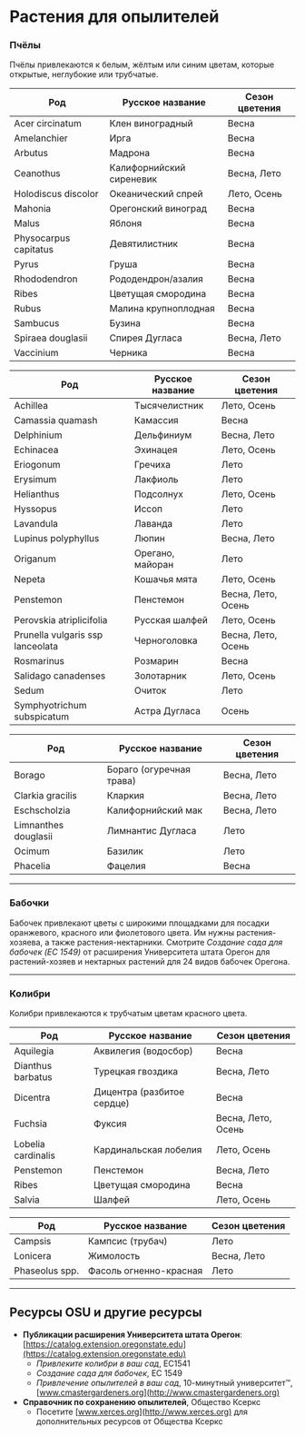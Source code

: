 # Растения для опылителей

### Пчёлы

Пчёлы привлекаются к белым, жёлтым или синим цветам, которые открытые, неглубокие или трубчатые.


| Род                     | Русское название         | Сезон цветения        |
|-------------------------|-------------------------|-----------------------|
| Acer circinatum         | Клен виноградный        | Весна                 |
| Amelanchier             | Ирга                    | Весна                 |
| Arbutus                 | Мадрона                 | Весна                 |
| Ceanothus               | Калифорнийский сиреневик| Весна, Лето           |
| Holodiscus discolor     | Океанический спрей      | Лето, Осень           |
| Mahonia                 | Орегонский виноград     | Весна                 |
| Malus                   | Яблоня                  | Весна                 |
| Physocarpus capitatus   | Девятилистник           | Весна                 |
| Pyrus                   | Груша                   | Весна                 |
| Rhododendron            | Рододендрон/азалия      | Весна                 |
| Ribes                   | Цветущая смородина      | Весна                 |
| Rubus                   | Малина крупноплодная    | Весна                 |
| Sambucus                | Бузина                  | Весна                 |
| Spiraea douglasii       | Спирея Дугласа          | Весна, Лето           |
| Vaccinium               | Черника                 | Весна                 |


| Род                           | Русское название       | Сезон цветения          |
|-------------------------------|-----------------------|-------------------------|
| Achillea                      | Тысячелистник         | Лето, Осень             |
| Camassia quamash              | Камассия              | Весна                   |
| Delphinium                    | Дельфиниум            | Весна, Лето             |
| Echinacea                     | Эхинацея              | Лето, Осень             |
| Eriogonum                     | Гречиха               | Лето                    |
| Erysimum                      | Лакфиоль              | Лето                    |
| Helianthus                    | Подсолнух             | Лето, Осень             |
| Hyssopus                      | Иссоп                 | Лето                    |
| Lavandula                     | Лаванда               | Лето                    |
| Lupinus polyphyllus           | Люпин                 | Весна, Лето             |
| Origanum                      | Орегано, майоран      | Лето                    |
| Nepeta                        | Кошачья мята          | Лето, Осень             |
| Penstemon                     | Пенстемон             | Весна, Лето, Осень      |
| Perovskia atriplicifolia      | Русская шалфей        | Лето, Осень             |
| Prunella vulgaris ssp lanceolata | Черноголовка        | Весна, Лето, Осень      |
| Rosmarinus                    | Розмарин              | Весна                   |
| Salidago canadenses           | Золотарник            | Лето, Осень             |
| Sedum                         | Очиток                | Лето                    |
| Symphyotrichum subspicatum    | Астра Дугласа         | Осень                   |


| Род                  | Русское название        | Сезон цветения   |
|----------------------|------------------------|------------------|
| Borago               | Бораго (огуречная трава)| Весна, Лето     |
| Clarkia gracilis     | Кларкия                | Весна, Лето      |
| Eschscholzia         | Калифорнийский мак      | Весна, Лето      |
| Limnanthes douglasii | Лимнантис Дугласа       | Лето             |
| Ocimum               | Базилик                 | Лето             |
| Phacelia             | Фацелия                 | Весна            |

---

### Бабочки

Бабочек привлекают цветы с широкими площадками для посадки оранжевого, красного или фиолетового цвета. Им нужны растения-хозяева, а также растения-нектарники. Смотрите *Создание сада для бабочек (EC 1549)* от расширения Университета штата Орегон для растений-хозяев и нектарных растений для 24 видов бабочек Орегона.

---

### Колибри

Колибри привлекаются к трубчатым цветам красного цвета.


| Род                  | Русское название           | Сезон цветения        |
|----------------------|---------------------------|-----------------------|
| Aquilegia            | Аквилегия (водосбор)      | Весна                 |
| Dianthus barbatus    | Турецкая гвоздика         | Весна, Лето           |
| Dicentra             | Дицентра (разбитое сердце)| Весна                 |
| Fuchsia              | Фуксия                    | Весна, Лето, Осень    |
| Lobelia cardinalis   | Кардинальская лобелия     | Лето, Осень           |
| Penstemon            | Пенстемон                 | Весна, Лето           |
| Ribes                | Цветущая смородина        | Весна                 |
| Salvia               | Шалфей                    | Лето, Осень           |


| Род             | Русское название              | Сезон цветения   |
|-----------------|------------------------------|------------------|
| Campsis         | Кампсис (трубач)             | Лето             |
| Lonicera        | Жимолость                    | Весна, Лето      |
| Phaseolus spp.  | Фасоль огненно-красная        | Лето             |

---

## Ресурсы OSU и другие ресурсы

- **Публикации расширения Университета штата Орегон**: [https://catalog.extension.oregonstate.edu](https://catalog.extension.oregonstate.edu)
    - *Привлеките колибри в ваш сад*, EC1541
    - *Создание сада для бабочек*, EC 1549
    - *Привлечение опылителей в ваш сад*, 10-минутный университет™, [www.cmastergardeners.org](http://www.cmastergardeners.org)
- **Справочник по сохранению опылителей**, Общество Ксеркс
    - Посетите [www.xerces.org](http://www.xerces.org) для дополнительных ресурсов от Общества Ксеркс
